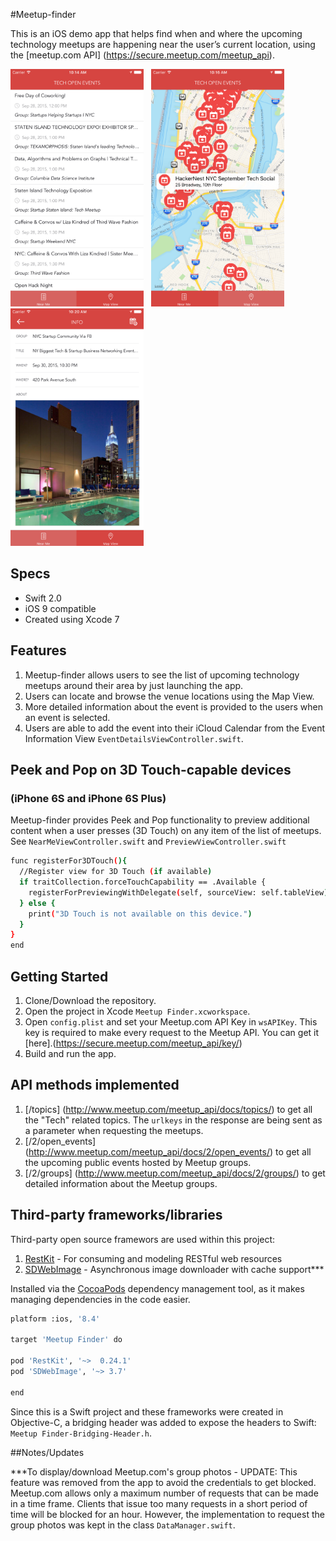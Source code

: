 #Meetup-finder

This is an iOS demo app that helps find when and where the upcoming technology meetups are happening near the user’s current location, using the [meetup.com API] (https://secure.meetup.com/meetup_api).

<img src="/screenshots/screenshot-2.png" width="213px" height="380px" />&nbsp;&nbsp;
<img src="/screenshots/screenshot-3.png" width="213px" height="380px" />&nbsp;&nbsp;
<img src="/screenshots/screenshot-4.png" width="213px" height="380px" />

## Specs
- Swift 2.0
- iOS 9 compatible
- Created using Xcode 7

## Features
1. Meetup-finder allows users to see the list of upcoming technology meetups around their area by just launching the app.
2. Users can locate and browse the venue locations using the Map View.
3. More detailed information about the event is provided to the users when an event is selected.
4. Users are able to add the event into their iCloud Calendar from the Event Information View `EventDetailsViewController.swift`.

## Peek and Pop on 3D Touch-capable devices 
### (iPhone 6S and iPhone 6S Plus)
Meetup-finder provides Peek and Pop functionality to preview additional content when a user presses (3D Touch) on any item of the list of meetups. See `NearMeViewController.swift` and `PreviewViewController.swift`

``` bash
func registerFor3DTouch(){
  //Register view for 3D Touch (if available)
  if traitCollection.forceTouchCapability == .Available {
    registerForPreviewingWithDelegate(self, sourceView: self.tableView)
  } else { 
    print("3D Touch is not available on this device.") 
  }
}
end
```

## Getting Started
1. Clone/Download the repository.
2. Open the project in Xcode `Meetup Finder.xcworkspace`.
3. Open `config.plist` and set your Meetup.com API Key in `wsAPIKey`. This key is required to make every request to the Meetup API. You can get it [here].(https://secure.meetup.com/meetup_api/key/)
4. Build and run the app.

## API methods implemented
1. [/topics] (http://www.meetup.com/meetup_api/docs/topics/) to get all the "Tech" related topics. The `urlkeys` in the response are being sent as a parameter when requesting the meetups.
2. [/2/open_events] (http://www.meetup.com/meetup_api/docs/2/open_events/) to get all the upcoming public events hosted by Meetup groups.
3. [/2/groups] (http://www.meetup.com/meetup_api/docs/2/groups/) to get detailed information about the Meetup groups.

## Third-party frameworks/libraries 
Third-party open source framewors are used within this project:

1. [RestKit](https://github.com/RestKit/RestKit) - For consuming and modeling RESTful web resources
2. [SDWebImage](https://github.com/rs/SDWebImage) - Asynchronous image downloader with cache support***

Installed via the [CocoaPods](http://cocoapods.org/) dependency management tool, as it makes managing dependencies in the code easier.

``` bash
platform :ios, '8.4'

target 'Meetup Finder' do

pod 'RestKit', '~>  0.24.1'
pod 'SDWebImage', '~> 3.7'

end
```
Since this is a Swift project and these frameworks were created in Objective-C, a bridging header was added to expose the headers to Swift: `Meetup Finder-Bridging-Header.h`.

##Notes/Updates

***To display/download Meetup.com's group photos - UPDATE: This feature was removed from the app to avoid the credentials to get blocked. Meetup.com allows only a maximum number of requests that can be made in a time frame. Clients that issue too many requests in a short period of time will be blocked for an hour. However, the implementation to request the group photos was kept in the class `DataManager.swift`.
